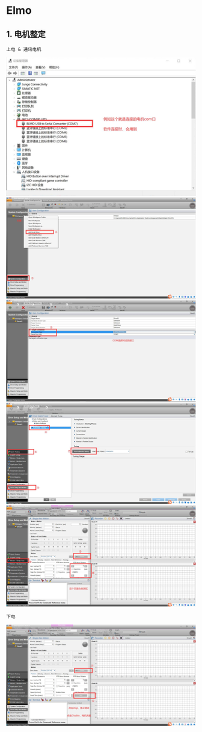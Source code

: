 # Elmo

## 1. 电机整定
```
上电 & 通讯电机
```
![image](https://github.com/UCAS-IAMT/Co_Robot_EtherCAT/blob/main/images/m1.jpg)   
![image](https://github.com/UCAS-IAMT/Co_Robot_EtherCAT/blob/main/images/m2.jpg)
![image](https://github.com/UCAS-IAMT/Co_Robot_EtherCAT/blob/main/images/m3.jpg)   
![image](https://github.com/UCAS-IAMT/Co_Robot_EtherCAT/blob/main/images/m4.jpg)   
![image](https://github.com/UCAS-IAMT/Co_Robot_EtherCAT/blob/main/images/m5.jpg)   

```
下电
```
![image](https://github.com/UCAS-IAMT/Co_Robot_EtherCAT/blob/main/images/m6.jpg)   
